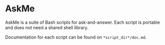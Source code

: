# AskMe
AskMe is a suite of Bash scripts for ask-and-answer. Each script is portable and does not need a shared shell library.

Documentation for each script can be found on `*script_dir*/doc.md`.
